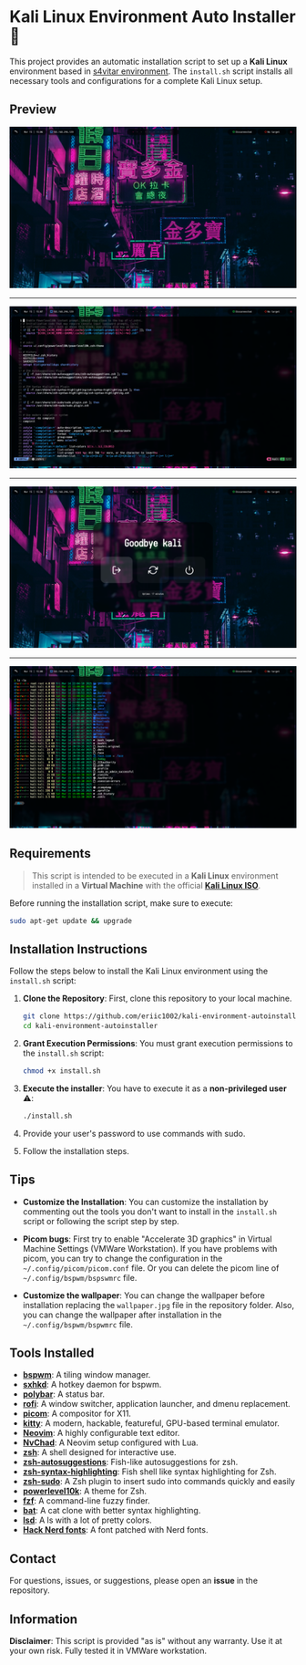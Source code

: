 # Kali Linux Environment Auto Installer 📀

This project provides an automatic installation script to set up a **Kali Linux** environment based in [s4vitar environment](https://hack4u.io/cursos/personalizacion-de-entorno-en-linux/). 
The `install.sh` script installs all necessary tools and configurations for a complete Kali Linux setup.

## Preview
![home-image](./images/background.png)
___
![nvim-image](./images/nvim.png)
___
![powermenu-image](./images/powermenu.png)
___
![p10k-image](./images/p10k.png)

## Requirements

> This script is intended to be executed in a **Kali Linux** environment installed in a **Virtual Machine** with the official [**Kali Linux ISO**](https://www.kali.org/get-kali/#kali-installer-images).

Before running the installation script, make sure to execute:
```bash
sudo apt-get update && upgrade
```

## Installation Instructions

Follow the steps below to install the Kali Linux environment using the `install.sh` script:

1. **Clone the Repository**: First, clone this repository to your local machine.
   ```bash
   git clone https://github.com/eriic1002/kali-environment-autoinstaller.git
   cd kali-environment-autoinstaller
   ```

2. **Grant Execution Permissions**: You must grant execution permissions to the `install.sh` script:
   ```bash
   chmod +x install.sh
   ```

3. **Execute the installer**: You have to execute it as a **non-privileged user** ⚠️:
   ```bash
   ./install.sh
   ```

4. Provide your user's password to use commands with sudo.
5. Follow the installation steps.

## Tips
- **Customize the Installation**: You can customize the installation by commenting out the tools you don't want to install in the `install.sh` script or following the script step by step.

- **Picom bugs**: First try to enable "Accelerate 3D graphics" in Virtual Machine Settings (VMWare Workstation). If you have problems with picom, you can try to change the configuration in the `~/.config/picom/picom.conf` file. Or you can delete the picom line of `~/.config/bspwm/bspswmrc` file.

- **Customize the wallpaper**: You can change the wallpaper before installation replacing the `wallpaper.jpg` file in the repository folder. Also, you can change the wallpaper after installation in the `~/.config/bspwm/bspwmrc` file.

## Tools Installed
- [**bspwm**](https://github.com/baskerville/bspwm): A tiling window manager.
- [**sxhkd**](https://github.com/baskerville/sxhkd): A hotkey daemon for bspwm.
- [**polybar**](https://github.com/polybar/polybar): A status bar.
- [**rofi**](https://github.com/davatorium/rofi): A window switcher, application launcher, and dmenu replacement.
- [**picom**](https://github.com/yshui/picom): A compositor for X11.
- [**kitty**](https://github.com/kovidgoyal/kitty): A modern, hackable, featureful, GPU-based terminal emulator.
- [**Neovim**](https://github.com/neovim/neovim): A highly configurable text editor.
- [**NvChad**](https://github.com/NvChad/NvChad): A Neovim setup configured with Lua.
- [**zsh**](https://github.com/zsh-users/zsh): A shell designed for interactive use.
- [**zsh-autosuggestions**](https://github.com/zsh-users/zsh-autosuggestions): Fish-like autosuggestions for zsh.
- [**zsh-syntax-highlighting**](https://github.com/zsh-users/zsh-syntax-highlighting): Fish shell like syntax highlighting for Zsh.
- [**zsh-sudo**](https://github.com/ohmyzsh/ohmyzsh/blob/master/plugins/sudo/sudo.plugin.zsh): A Zsh plugin to insert sudo into commands quickly and easily
- [**powerlevel10k**](https://github.com/romkatv/powerlevel10k): A theme for Zsh.
- [**fzf**](https://github.com/junegunn/fzf): A command-line fuzzy finder.
- [**bat**](https://github.com/sharkdp/bat): A cat clone with better syntax highlighting.
- [**lsd**](https://github.com/lsd-rs/lsd): A ls with a lot of pretty colors.
- [**Hack Nerd fonts**](https://www.nerdfonts.com/font-downloads): A font patched with Nerd fonts.


## Contact
For questions, issues, or suggestions, please open an **issue** in the repository. 

## Information
**Disclaimer**: This script is provided "as is" without any warranty. Use it at your own risk. Fully tested it in VMWare workstation.
